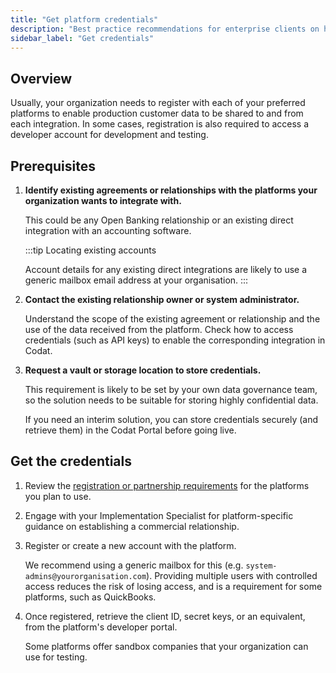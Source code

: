 ```yaml
---
title: "Get platform credentials"
description: "Best practice recommendations for enterprise clients on how to register with accounting, banking, or commerce software and store the credentials"
sidebar_label: "Get credentials"
---
```


## Overview

Usually, your organization needs to register with each of your preferred platforms to enable production customer data to be shared to and from each integration. In some cases, registration is also required to access a developer account for development and testing.

## Prerequisites

1. **Identify existing agreements or relationships with the platforms your organization wants to integrate with.**

   This could be any Open Banking relationship or an existing direct integration with an accounting software.

   :::tip Locating existing accounts

   Account details for any existing direct integrations are likely to use a generic mailbox email address at your organisation.
   :::

2. **Contact the existing relationship owner or system administrator.** 

   Understand the scope of the existing agreement or relationship and the use of the data received from the platform. Check how to access credentials (such as API keys) to enable the corresponding integration in Codat.

3. **Request a vault or storage location to store credentials.**

   This requirement is likely to be set by your own data governance team, so the solution needs to be suitable for storing highly confidential data.
   
   If you need an interim solution, you can store credentials securely (and retrieve them) in the Codat Portal before going live.

## Get the credentials

1. Review the [registration or partnership requirements](https://docs.codat.io/integrations/accounting/overview#integration-registration-and-partnerships) for the platforms you plan to use.

2. Engage with your Implementation Specialist for platform-specific guidance on establishing a commercial relationship.

3. Register or create a new account with the platform.

   We recommend using a generic mailbox for this (e.g. `system-admins@yourorganisation.com`). Providing multiple users with controlled access reduces the risk of losing access, and is a requirement for some platforms, such as QuickBooks.
   
4. Once registered, retrieve the client ID, secret keys, or an equivalent, from the platform's developer portal.

   Some platforms offer sandbox companies that your organization can use for testing.

